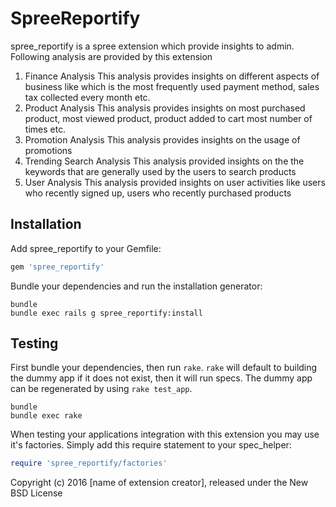 SpreeReportify
==============

spree_reportify is a spree extension which provide insights to admin. Following analysis are provided by this extension
1) Finance Analysis
  This analysis provides insights on different aspects of business like which is the most frequently used payment method, sales tax collected every month etc.
2) Product Analysis
  This analysis provides insights on most purchased product, most viewed product, product added to cart most number of times etc.
3) Promotion Analysis
  This analysis provides insights on the usage of promotions
4) Trending Search Analysis
  This analysis provided insights on the the keywords that are generally used by the users to search products
5) User Analysis
  This analysis provided insights on user activities like users who recently signed up, users who recently purchased products

Installation
------------

Add spree_reportify to your Gemfile:

```ruby
gem 'spree_reportify'
```

Bundle your dependencies and run the installation generator:

```shell
bundle
bundle exec rails g spree_reportify:install
```

Testing
-------

First bundle your dependencies, then run `rake`. `rake` will default to building the dummy app if it does not exist, then it will run specs. The dummy app can be regenerated by using `rake test_app`.

```shell
bundle
bundle exec rake
```

When testing your applications integration with this extension you may use it's factories.
Simply add this require statement to your spec_helper:

```ruby
require 'spree_reportify/factories'
```

Copyright (c) 2016 [name of extension creator], released under the New BSD License
